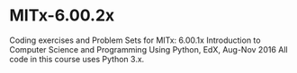 # MITx-6.00.2x
Coding exercises and Problem Sets for MITx: 6.00.1x Introduction to Computer Science and Programming Using Python, EdX, Aug-Nov 2016  All code in this course uses Python 3.x.
